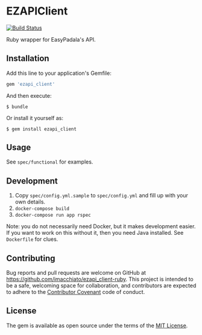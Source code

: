 # EZAPIClient

[![Build Status](https://travis-ci.org/imacchiato/ezapi_client-ruby.svg?branch=master)](https://travis-ci.org/imacchiato/ezapi_client-ruby)

Ruby wrapper for EasyPadala's API.

## Installation

Add this line to your application's Gemfile:

```ruby
gem 'ezapi_client'
```

And then execute:

    $ bundle

Or install it yourself as:

    $ gem install ezapi_client

## Usage

See `spec/functional` for examples.

## Development

1. Copy `spec/config.yml.sample` to `spec/config.yml` and fill up with your own details.
2. `docker-compose build`
3. `docker-compose run app rspec`

Note: you do not necessarily need Docker, but it makes development easier. If you want to work on this without it, then you need Java installed. See `Dockerfile` for clues.

## Contributing

Bug reports and pull requests are welcome on GitHub at https://github.com/imacchiato/ezapi_client-ruby. This project is intended to be a safe, welcoming space for collaboration, and contributors are expected to adhere to the [Contributor Covenant](http://contributor-covenant.org) code of conduct.

## License

The gem is available as open source under the terms of the [MIT License](http://opensource.org/licenses/MIT).
